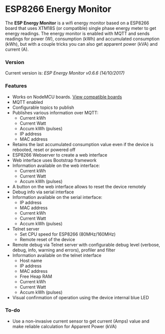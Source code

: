# ESP8266 Energy Monitor

The **ESP Energy Monitor** is a wifi energy monitor based on a ESP8266 board that uses XTM18S (or compatible) single phase energy meter to get energy readings. The energy monitor is enabled with MQTT and sends readings for power (W), consumption (kWh) and accumulated consumption (kWh), but with a couple tricks you can also get apparent power (kVA) and current (A).

### Version
Current version is: _ESP Energy Monitor v0.6.6 (14/10/2017)_

### Features
+ Works on NodeMCU boards. [View compatible boards](https://github.com/jorgeassuncao/ESP8266-Energy-Monitor/wiki/Parts-List)
+ MQTT enabled
+ Configurable topics to publish
+ Publishes various information over MQTT:
  + Current kWh
  + Current Watt
  + Accum kWh (pulses)
  + IP address
  + MAC address
+ Retains the last accumulated consumption value even if the device is rebooted, reset or powered off
+ ESP8266 Webserver to create a web interface
+ Web interface uses Bootstrap framework
+ Information available on the web interface:
  + Current kWh
  + Current Watt
  + Accum kWh (pulses)
+ A button on the web interface allows to reset the device remotely
+ Debug info via serial interface
+ Information available on the serial interface:
  + IP address
  + MAC address
  + Current kWh
  + Current Watt
  + Accum kWh (pulses)
+ Telnet server
  + Set CPU speed for ESP8266 (80MHz/160MHz)
  + Remote reset of the device
+ Remote debug via Telnet server with configurable debug level (verbose, debug, info, warning and errors), profiler and filter
+ Information available on the telnet interface
  + Host name
  + IP address 
  + MAC address
  + Free Heap RAM
  + Current kWh
  + Current Watt
  + Accum kWh (pulses)
+ Visual confirmation of operation using the device internal blue LED


### To-do
+ Use a non-invasive current sensor to get current (Amps) value and make reliable calculation for Apparent Power (kVA)
